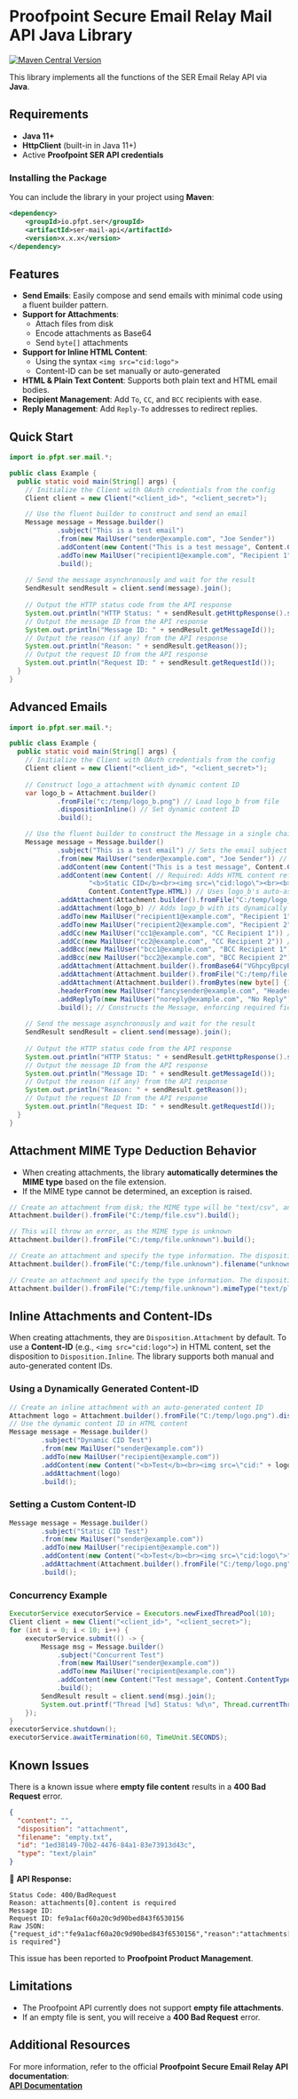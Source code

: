 # Proofpoint Secure Email Relay Mail API Java Library
[![Maven Central Version](https://img.shields.io/maven-central/v/io.pfpt.ser/ser-mail-api)](https://central.sonatype.com/artifact/io.pfpt.ser/ser-mail-api)

This library implements all the functions of the SER Email Relay API via **Java**.

## Requirements

- **Java 11+**
- **HttpClient** (built-in in Java 11+)
- Active **Proofpoint SER API credentials**

### Installing the Package

You can include the library in your project using **Maven**:

```xml
<dependency>
    <groupId>io.pfpt.ser</groupId>
    <artifactId>ser-mail-api</artifactId>
    <version>x.x.x</version>
</dependency>
```

## Features

- **Send Emails**: Easily compose and send emails with minimal code using a fluent builder pattern.
- **Support for Attachments**:
    - Attach files from disk
    - Encode attachments as Base64
    - Send `byte[]` attachments
- **Support for Inline HTML Content**:
    - Using the syntax `<img src="cid:logo">`
    - Content-ID can be set manually or auto-generated
- **HTML & Plain Text Content**: Supports both plain text and HTML email bodies.
- **Recipient Management**: Add `To`, `CC`, and `BCC` recipients with ease.
- **Reply Management**: Add `Reply-To` addresses to redirect replies.

## Quick Start
```java
import io.pfpt.ser.mail.*;

public class Example {
  public static void main(String[] args) {
    // Initialize the Client with OAuth credentials from the config
    Client client = new Client("<client_id>", "<client_secret>");

    // Use the fluent builder to construct and send an email
    Message message = Message.builder()
            .subject("This is a test email") 
            .from(new MailUser("sender@example.com", "Joe Sender")) 
            .addContent(new Content("This is a test message", Content.ContentType.TEXT))
            .addTo(new MailUser("recipient1@example.com", "Recipient 1")) 
            .build();
    
    // Send the message asynchronously and wait for the result
    SendResult sendResult = client.send(message).join();
    
    // Output the HTTP status code from the API response
    System.out.println("HTTP Status: " + sendResult.getHttpResponse().statusCode());
    // Output the message ID from the API response
    System.out.println("Message ID: " + sendResult.getMessageId());
    // Output the reason (if any) from the API response
    System.out.println("Reason: " + sendResult.getReason());
    // Output the request ID from the API response
    System.out.println("Request ID: " + sendResult.getRequestId());
  }
}
```

## Advanced Emails

```java
import io.pfpt.ser.mail.*;

public class Example {
  public static void main(String[] args) {
    // Initialize the Client with OAuth credentials from the config
    Client client = new Client("<client_id>", "<client_secret>");
    
    // Construct logo_a attachment with dynamic content ID
    var logo_b = Attachment.builder()
            .fromFile("c:/temp/logo_b.png") // Load logo_b from file
            .dispositionInline() // Set dynamic content ID
            .build();

    // Use the fluent builder to construct the Message in a single chain
    Message message = Message.builder()
            .subject("This is a test email") // Sets the email subject (required)
            .from(new MailUser("sender@example.com", "Joe Sender")) // Sets the sender (required)
            .addContent(new Content("This is a test message", Content.ContentType.TEXT)) // Adds plain text content (required minimum)
            .addContent(new Content( // Required: Adds HTML content referencing both static and dynamic CIDs
                    "<b>Static CID</b><br><img src=\"cid:logo\"><br><b>Dynamic CID</b><br><img src=\"cid:" + logo_b.getContentId() + "\">",
                    Content.ContentType.HTML)) // Uses logo_b's auto-assigned content ID retrieved from getContentId()
            .addAttachment(Attachment.builder().fromFile("C:/temp/logo_a.png").dispositionInline("logo").build()) // Adds an inline attachment with content ID "logo"
            .addAttachment(logo_b) // Adds logo_b with its dynamically assigned content ID
            .addTo(new MailUser("recipient1@example.com", "Recipient 1")) // Adds a primary recipient (required minimum)
            .addTo(new MailUser("recipient2@example.com", "Recipient 2")) // Adds a second primary recipient
            .addCc(new MailUser("cc1@example.com", "CC Recipient 1")) // Adds a CC recipient
            .addCc(new MailUser("cc2@example.com", "CC Recipient 2")) // Adds a second CC recipient
            .addBcc(new MailUser("bcc1@example.com", "BCC Recipient 1")) // Adds a BCC recipient
            .addBcc(new MailUser("bcc2@example.com", "BCC Recipient 2")) // Adds a second BCC recipient
            .addAttachment(Attachment.builder().fromBase64("VGhpcyBpcyBhIHRlc3Qh", "test.txt").build()) // Adds an attachment from Base64-encoded text
            .addAttachment(Attachment.builder().fromFile("C:/temp/file.csv").build()) // Adds an attachment from a file
            .addAttachment(Attachment.builder().fromBytes(new byte[] {1, 2, 3}, "bytes.txt").build()) // Adds an attachment from a byte array
            .headerFrom(new MailUser("fancysender@example.com", "Header From")) // Sets the header "From" field
            .addReplyTo(new MailUser("noreply@example.com", "No Reply")) // Sets a Reply-To address
            .build(); // Constructs the Message, enforcing required fields (from, tos, subject, content)
    
    // Send the message asynchronously and wait for the result
    SendResult sendResult = client.send(message).join();
    
    // Output the HTTP status code from the API response
    System.out.println("HTTP Status: " + sendResult.getHttpResponse().statusCode());
    // Output the message ID from the API response
    System.out.println("Message ID: " + sendResult.getMessageId());
    // Output the reason (if any) from the API response
    System.out.println("Reason: " + sendResult.getReason());
    // Output the request ID from the API response
    System.out.println("Request ID: " + sendResult.getRequestId());
  }
}
```

## Attachment MIME Type Deduction Behavior

- When creating attachments, the library **automatically determines the MIME type** based on the file extension.
- If the MIME type cannot be determined, an exception is raised.

```java
// Create an attachment from disk; the MIME type will be "text/csv", and disposition will be "Disposition.Attachment"
Attachment.builder().fromFile("C:/temp/file.csv").build();

// This will throw an error, as the MIME type is unknown
Attachment.builder().fromFile("C:/temp/file.unknown").build();

// Create an attachment and specify the type information. The disposition will be "Disposition.Attachment", filename will be unknown.txt, and MIME type "text/plain"
Attachment.builder().fromFile("C:/temp/file.unknown").filename("unknown.txt").build();

// Create an attachment and specify the type information. The disposition will be "Disposition.Attachment", filename will be file.unknown, and MIME type "text/plain"
Attachment.builder().fromFile("C:/temp/file.unknown").mimeType("text/plain").build();
```

## Inline Attachments and Content-IDs

When creating attachments, they are `Disposition.Attachment` by default. To use a **Content-ID** (e.g., `<img src="cid:logo">`) in HTML content, set the disposition to `Disposition.Inline`. The library supports both manual and auto-generated content IDs.

### Using a Dynamically Generated Content-ID
```java
// Create an inline attachment with an auto-generated content ID
Attachment logo = Attachment.builder().fromFile("C:/temp/logo.png").dispositionInline().build();
// Use the dynamic content ID in HTML content
Message message = Message.builder()
        .subject("Dynamic CID Test")
        .from(new MailUser("sender@example.com"))
        .addTo(new MailUser("recipient@example.com"))
        .addContent(new Content("<b>Test</b><br><img src=\"cid:" + logo.getContentId() + "\">", Content.ContentType.HTML))
        .addAttachment(logo)
        .build();
```

### Setting a Custom Content-ID
```java
Message message = Message.builder()
        .subject("Static CID Test")
        .from(new MailUser("sender@example.com"))
        .addTo(new MailUser("recipient@example.com"))
        .addContent(new Content("<b>Test</b><br><img src=\"cid:logo\">", Content.ContentType.HTML))
        .addAttachment(Attachment.builder().fromFile("C:/temp/logo.png").dispositionInline("logo").build())
        .build();
```

### Concurrency Example
```java
ExecutorService executorService = Executors.newFixedThreadPool(10);
Client client = new Client("<client_id>", "<client_secret>");
for (int i = 0; i < 10; i++) {
    executorService.submit(() -> {
        Message msg = Message.builder()
            .subject("Concurrent Test")
            .from(new MailUser("sender@example.com"))
            .addTo(new MailUser("recipient@example.com"))
            .addContent(new Content("Test message", Content.ContentType.TEXT))
            .build();
        SendResult result = client.send(msg).join();
        System.out.printf("Thread [%d] Status: %d\n", Thread.currentThread().getId(), result.getHttpResponse().statusCode());
    });
}
executorService.shutdown();
executorService.awaitTermination(60, TimeUnit.SECONDS);
```

## Known Issues

There is a known issue where **empty file content** results in a **400 Bad Request** error.

```json
{
  "content": "",
  "disposition": "attachment",
  "filename": "empty.txt",
  "id": "1ed38149-70b2-4476-84a1-83e73913d43c",
  "type": "text/plain"
}
```

🔹 **API Response:**

```
Status Code: 400/BadRequest
Reason: attachments[0].content is required
Message ID:
Request ID: fe9a1acf60a20c9d90bed843f6530156
Raw JSON: {"request_id":"fe9a1acf60a20c9d90bed843f6530156","reason":"attachments[0].content is required"}
```

This issue has been reported to **Proofpoint Product Management**.

## Limitations
- The Proofpoint API currently does not support **empty file attachments**.
- If an empty file is sent, you will receive a **400 Bad Request** error.

## Additional Resources
For more information, refer to the official **Proofpoint Secure Email Relay API documentation**:  
[**API Documentation**](https://api-docs.ser.proofpoint.com/docs/email-submission)

